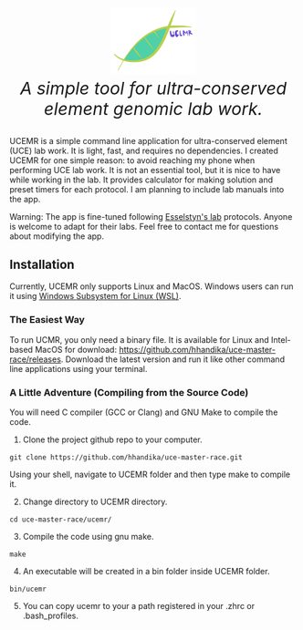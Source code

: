 <p align='center' style='font-size:30px;'>
<img src='static/ucmr-logo-2.png' width='150'>
<br>
<i>A simple tool for ultra-conserved element genomic lab work.</i>
</br>
</p>

UCEMR is a simple command line application for ultra-conserved element (UCE) lab work. It is light, fast, and requires no dependencies. I created UCEMR for one simple reason: to avoid reaching my phone when performing UCE lab work. It is not an essential tool, but it is nice to have while working in the lab. It provides calculator for making solution and preset timers for each protocol. I am planning to include lab manuals into the app. 

Warning: The app is fine-tuned following <a href= 'https://esselstyn.github.io/'>Esselstyn's lab</a> protocols. Anyone is welcome to adapt for their labs. Feel free to contact me for questions about modifying the app.

## Installation
Currently, UCEMR only supports Linux and MacOS. Windows users can run it using <a href= 'https://docs.microsoft.com/en-us/windows/wsl/install-win10'>Windows Subsystem for Linux (WSL)</a>. 

### The Easiest Way
To run UCMR, you only need a binary file. It is available for Linux and Intel-based MacOS for download: https://github.com/hhandika/uce-master-race/releases. Download the latest version and run it like other command line applications using your terminal. 

### A Little Adventure (Compiling from the Source Code)

You will need C compiler (GCC or Clang) and GNU Make to compile the code. 

1. Clone the project github repo to your computer.

```
git clone https://github.com/hhandika/uce-master-race.git
```

Using your shell, navigate to UCEMR folder and then type make to compile it.

2. Change directory to UCEMR directory.

```
cd uce-master-race/ucemr/
```
3. Compile the code using gnu make.

```
make
```
4. An executable will be created in a bin folder inside UCEMR folder.
```
bin/ucemr
```
5. You can copy ucemr to your a path registered in your .zhrc or .bash_profiles.

